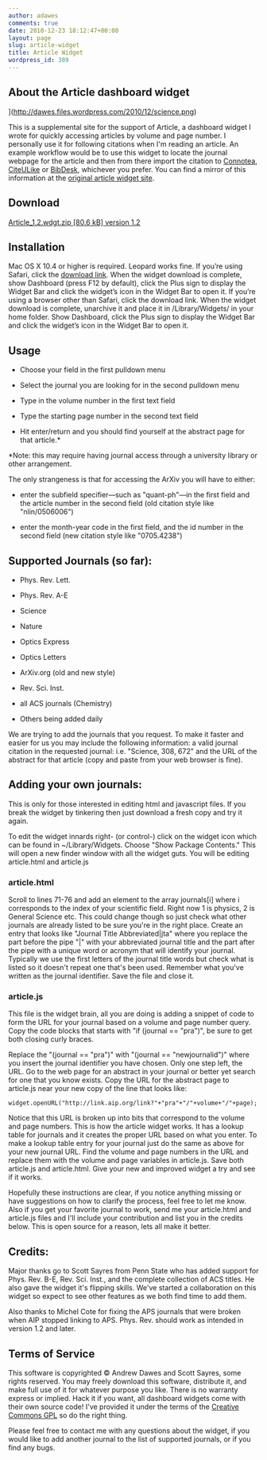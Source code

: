```yaml
---
author: adawes
comments: true
date: 2010-12-23 18:12:47+00:00
layout: page
slug: article-widget
title: Article Widget
wordpress_id: 389
---
```





## About the Article dashboard widget


<span class="caption">](http://dawes.files.wordpress.com/2010/12/science.png)</span>

This is a supplemental site for the support of Article, a dashboard widget I wrote for quickly accessing articles by volume and page number. I personally use it for following citations when I'm reading an article. An example workflow would be to use this widget to locate the journal webpage for the article and then from there import the citation to [Connotea](http://www.connotea.org/), [CiteULike](http://www.citeulike.org/) or [BibDesk](http://bibdesk.sourceforge.net/), whichever you prefer. You can find a mirror of this information at the [original article widget site](http://newton.ns.pacificu.edu/~dawes/code.html).


## Download


[Article_1.2.wdgt.zip [80.6 kB] version 1.2](article/Article_1.2.wdgt.zip)


## Installation


Mac OS X 10.4 or higher is required. Leopard works fine. If you’re using Safari, click the [download link](Article_1.2.wdgt.zip). When the widget download is complete, show Dashboard (press F12 by default), click the Plus sign to display the Widget Bar and click the widget’s icon in the Widget Bar to open it. If you’re using a browser other than Safari, click the download link. When the widget download is complete, unarchive it and place it in /Library/Widgets/ in your home folder. Show Dashboard, click the Plus sign to display the Widget Bar and click the widget’s icon in the Widget Bar to open it.


## Usage





	
  * Choose your field in the first pulldown menu

	
  * Select the journal you are looking for in the second pulldown menu

	
  * Type in the volume number in the first text field

	
  * Type the starting page number in the second text field

	
  * Hit enter/return and you should find yourself at the abstract page for that article.*


*Note: this may require having journal access through a university library or other arrangement.

The only strangeness is that for accessing the ArXiv you will have to either:

	
  * enter the subfield specifier—such as "quant-ph"—in the first field and the article number in the second field (old citation style like "nlin/0506006")

	
  * enter the month-year code in the first field, and the id number in the second field (new citation style like "0705.4238")




## Supported Journals (so far):





	
  * Phys. Rev. Lett.

	
  * Phys. Rev. A-E

	
  * Science

	
  * Nature

	
  * Optics Express

	
  * Optics Letters

	
  * ArXiv.org (old and new style)

	
  * Rev. Sci. Inst.

	
  * all ACS journals (Chemistry)

	
  * Others being added daily


We are trying to add the journals that you request. To make it faster and easier for us you may include the following information: a valid journal citation in the requested journal: i.e. "Science, 308, 672" and the URL of the abstract for that article (copy and paste from your web browser is fine).


## Adding your own journals:


This is only for those interested in editing html and javascript files. If you break the widget by tinkering then just download a fresh copy and try it again.

To edit the widget innards right- (or control-) click on the widget icon which can be found in ~/Library/Widgets. Choose "Show Package Contents." This will open a new finder window with all the widget guts. You will be editing article.html and article.js


### article.html


Scroll to lines 71-76 and add an element to the array journals[i] where i corresponds to the index of your scientific field. Right now 1 is physics, 2 is General Science etc. This could change though so just check what other journals are already listed to be sure you're in the right place. Create an entry that looks like "Journal Title Abbreviated|jta" where you replace the part before the pipe "|" with your abbreviated journal title and the part after the pipe with a unique word or acronym that will identify your journal. Typically we use the first letters of the journal title words but check what is listed so it doesn't repeat one that's been used. Remember what you've written as the journal identifier. Save the file and close it.


### article.js


This file is the widget brain, all you are doing is adding a snippet of code to form the URL for your journal based on a volume and page number query. Copy the code blocks that starts with "if (journal == "pra")", be sure to get both closing curly braces.

Replace the "(journal == "pra")" with "(journal == "newjournalid")" where you insert the journal identifier you have chosen. Only one step left, the URL. Go to the web page for an abstract in your journal or better yet search for one that you know exists. Copy the URL for the abstract page to article.js near your new copy of the line that looks like:

    
    widget.openURL("http://link.aip.org/link?"+"pra"+"/"+volume+"/"+page);


Notice that this URL is broken up into bits that correspond to the volume and page numbers. This is how the article widget works. It has a lookup table for journals and it creates the proper URL based on what you enter. To make a lookup table entry for your journal just do the same as above for your new journal URL. Find the volume and page numbers in the URL and replace them with the volume and page variables in article.js. Save both article.js and article.html. Give your new and improved widget a try and see if it works.

Hopefully these instructions are clear, if you notice anything missing or have suggestions on how to clarify the process, feel free to let me know. Also if you get your favorite journal to work, send me your article.html and article.js files and I'll include your contribution and list you in the credits below. This is open source for a reason, lets all make it better.


## Credits:


Major thanks go to Scott Sayres from Penn State who has added support for Phys. Rev. B-E, Rev. Sci. Inst., and the complete collection of ACS titles. He also gave the widget it's flipping skills. We've started a collaboration on this widget so expect to see other features as we both find time to add them.

Also thanks to Michel Cote for fixing the APS journals that were broken when AIP stopped linking to APS. Phys. Rev. should work as intended in version 1.2 and later.


## Terms of Service


This software is copyrighted © Andrew Dawes and Scott Sayres, some rights reserved. You may freely download this software, distribute it, and make full use of it for whatever purpose you like. There is no warranty express or implied. Hack it if you want, all dashboard widgets come with their own source code! I've provided it under the terms of the [Creative Commons GPL](http://creativecommons.org/licenses/GPL/2.0/) so do the right thing.

Please feel free to contact me with any questions about the widget, if you would like to add another journal to the list of supported journals, or if you find any bugs.


